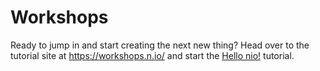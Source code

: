 # Workshops

Ready to jump in and start creating the next new thing? Head over to the tutorial site at https://workshops.n.io/ and start the [Hello nio!](https://workshops.n.io/nio-101/hello_nio/) tutorial.

<!--
# Building Your First {{ book.product }} Service

In the System Designer, you begin with an empty canvas full of possibilities, but there are no services yet. While it won't get too exciting quite yet, you can start by building a very basic service to simulate and log signals.

To add a service:

1. Select the name of the instance.
2. Click **Add New Service**.
3. Type **SimulateAndLog**, leave the service type as **Service**, and click **Accept**.
4. Click the **SimulateAndLog** service.
5. Click the **Block Library** in the upper-right corner.
6. In the Search box, enter `Logger`. As you type, the list is filtered.
7. If the block is not displayed, click **Available**, **Installed**, and **Configured** to search for the block.
8. Drag the **Logger** block on to the canvas.
8. Name the block **Log**.
9. Click **Save**.
10. In the Search box, enter `CounterIntervalSimulator`. As you type, the list is filtered.
11. Click **Available**, **Installed**, and **Configured** to search for the block.
12. Drag the **CounterIntervalSimulator** block on to the canvas.
13. Name the block **Simulate**.
14. Click **Save**.
15. Connect the blocks by clicking and dragging the output terminal of the **Simulate** block and release it on the input terminal of the **Log** block.
16. Click **Save**.


## Run Services

By now, you are more than ready to see something happen.

To view logs in the terminal:

1. Click **Start** on the toolbar.
2. View the logs in the terminal.  Note: Logs are saved in the  `logs/` directory of your project folder.
```
[2016-03-05 00:32:05.189] NIO [INFO] [SimulateAndLog.Log] Block : Log (type : LoggerBlock) status is configured
[2016-03-05 00:32:05.189] NIO [INFO] [SimulateAndLog.Log] Block: Log (type: LoggerBlock) status is configured
[2016-03-05 00:32:05.191] NIO [INFO] [SimulateAndLog.service] Service: SimulateAndLog status changed from: configuring to: configured
[2016-03-05 00:32:05.193] NIO [INFO] [SimulateAndLog.service] Service: SimulateAndLog status changed from: configured to: starting
[2016-03-05 00:32:05.199] NIO [INFO] [SimulateAndLog.Log] Block: Log (type: LoggerBlock) status is starting
[2016-03-05 00:32:05.199] NIO [INFO] [SimulateAndLog.Log] Block: Log (type: LoggerBlock) status is started
[2016-03-05 00:32:05.200] NIO [INFO] [SimulateAndLog.service] Service: SimulateAndLog status changed from: starting to: started
[2016-03-05 00:32:05.200] NIO [INFO] [SimulateAndLog.Log] {'sim': 0}
[2016-03-05 00:32:05.201] NIO [INFO] [main.ServiceManager] Service: SimulateAndLog with process identifier(pid): 65638 has started
[2016-03-05 00:32:06.203] NIO [INFO] [SimulateAndLog.Log] {'sim': 1}
[2016-03-05 00:32:07.204] NIO [INFO] [SimulateAndLog.Log] {'sim': 0}
[2016-03-05 00:32:08.204] NIO [INFO] [SimulateAndLog.Log] {'sim': 1}
[2016-03-05 00:32:09.203] NIO [INFO] [SimulateAndLog.Log] {'sim': 0}
[2016-03-05 00:32:10.204] NIO [INFO] [SimulateAndLog.Log] {'sim': 1}
```
3. Click **Stop** when finished.

To view logs in the logger panel:

1. Click **Open Logger** button on the toolbar.
1. Click **Start** on the toolbar.
2. View the logs in the logger panel.
   ![](/img/LoggerPanel.png)
3. Click **Stop** when finished.


## Configure Blocks

So far you have only viewed the default behavior of this block. You can configure the Simulate block to change the interval from 1 to 2 seconds to see the signals logged every other second.

To configure blocks:
1. Double-click the **Simulate** block to view the properties in the dialog box.
2. Change the interval value from **1** \(the default\) to **2**.
3. Click **Save**.

## Command Blocks and Services

You can execute code in a block or service with commands. Technically, you have already commanded services with start and stop.

To command a block:

1. With SimulateAndLog running, select the **Log** block.
2. Click **Command** **(&lt;/&gt;)** on the toolbar.
3. In the Command block dialog, type in a phrase in the results box.
4. Click **Execute** to view the phrase logged with the simulate signals.

## Conclusion

At this point you should feel comfortable installing {{ book.product }}, creating a project with blocks, and configuring and running services. You can find block documentation in the [Block Library at blocks.n.io](https://blocks.n.io/).
-->
